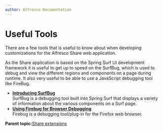```yaml
---
author: Alfresco Documentation
---
```


# Useful Tools

There are a few tools that is useful to know about when developing customizations for the Alfresco Share web application.

As the Share application is based on the Spring Surf UI development framework it is useful to get up to speed on the SurfBug, which is used to debug and view the different regions and components on a page during runtime. It also very useful to be able to use a JavaScript debugging tool like FireBug.

-   **[Introducing SurfBug](../concepts/dev-extensions-share-surfbug.md)**  
SurfBug is a debugging tool built into Spring Surf that displays a variety of information about the various components on a Surf page.
-   **[Using Firebug for Browser Debugging](../concepts/dev-extensions-share-useful-tools-firebug.md)**  
Firebug is a debugging tool/plug-in for the Firefox web browser.

**Parent topic:**[Share extensions](../concepts/dev-extensions-share.md)

